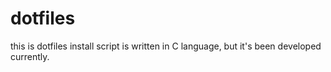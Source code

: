 # dotfiles
this is dotfiles
install script is written in C language, but it's been developed currently.
